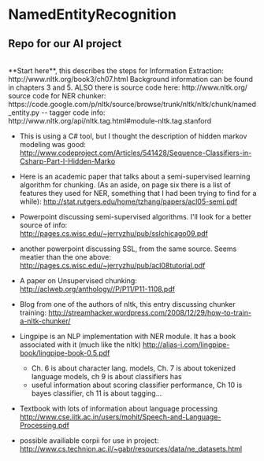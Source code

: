 NamedEntityRecognition
======================

Repo for our AI project
-----------------------
<br>
**Start here**, this describes the steps for Information Extraction: http://www.nltk.org/book3/ch07.html
Background information can be found in chapters 3 and 5. ALSO
 there is source code here: http://www.nltk.org/ 
 source code for NER chunker: https://code.google.com/p/nltk/source/browse/trunk/nltk/nltk/chunk/named_entity.py
-- tagger code info: http://www.nltk.org/api/nltk.tag.html#module-nltk.tag.stanford

* This is using a C# tool, but I thought the description of hidden markov modeling was good:
http://www.codeproject.com/Articles/541428/Sequence-Classifiers-in-Csharp-Part-I-Hidden-Marko

* Here is an academic paper that talks about a semi-supervised learning algorithm for chunking. (As an aside, on page six there is a list of features they used for NER, something that I had been trying to find for a while):
http://stat.rutgers.edu/home/tzhang/papers/acl05-semi.pdf

* Powerpoint discussing semi-supervised algorithms. I'll look for a better source of info:
http://pages.cs.wisc.edu/~jerryzhu/pub/sslchicago09.pdf

* another powerpoint discussing SSL, from the same source. Seems meatier than the one above:
http://pages.cs.wisc.edu/~jerryzhu/pub/acl08tutorial.pdf

* A paper on Unsupervised chunking:
http://aclweb.org/anthology//P/P11/P11-1108.pdf

* Blog from one of the authors of nltk, this entry discussing chunker training:
http://streamhacker.wordpress.com/2008/12/29/how-to-train-a-nltk-chunker/

* Lingpipe is an NLP implementation with NER module. It has a book associated with it (much like the nltk)
http://alias-i.com/lingpipe-book/lingpipe-book-0.5.pdf
  * Ch. 6 is about character lang. models, Ch. 7 is about tokenized language models, ch 9 is about classifiers has 
  * useful information about scoring classifier performance, Ch 10 is bayes classifier, ch 11 is about tagging...

* Textbook with lots of information about language processing
http://www.cse.iitk.ac.in/users/mohit/Speech-and-Language-Processing.pdf


* possible availiable corpii for use in project:
http://www.cs.technion.ac.il/~gabr/resources/data/ne_datasets.html

